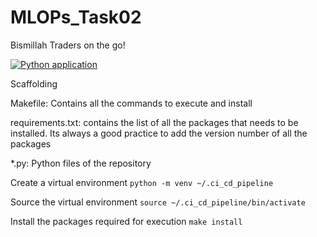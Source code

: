 # MLOPs_Task02
Bismillah Traders on the go!

[![Python application](https://github.com/HighNCode/MLOPs_Task02/actions/workflows/python-app.yml/badge.svg)](https://github.com/HighNCode/MLOPs_Task02/actions/workflows/python-app.yml)

Scaffolding

Makefile: Contains all the commands to execute and install

requirements.txt: contains the list of all the packages that needs to be installed. Its always a good practice to add the version number of all the packages

*.py: Python files of the repository

Create a virtual environment
``python -m venv ~/.ci_cd_pipeline``

Source the virtual environment
``source ~/.ci_cd_pipeline/bin/activate``

Install the packages required for execution
``make install``

